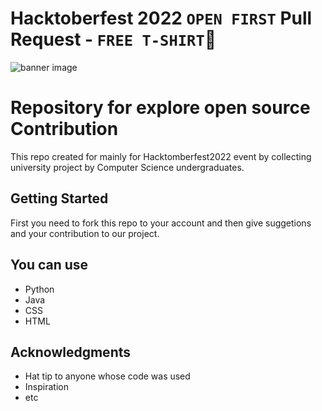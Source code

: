 # Hacktoberfest 2022 `OPEN FIRST` Pull Request - `FREE T-SHIRT`🎉

![banner image](https://raw.githubusercontent.com/meerhamzadev/Hacktoberfest/main/assets/banner.jpg)

# Repository for explore open source Contribution
This repo created for mainly for Hacktomberfest2022 event by collecting university project by Computer Science undergraduates.

## Getting Started

First you need to fork this repo to your account and then give suggetions and your contribution to our project.


## You can use

* Python
* Java
* CSS
* HTML

## Acknowledgments

* Hat tip to anyone whose code was used
* Inspiration
* etc
